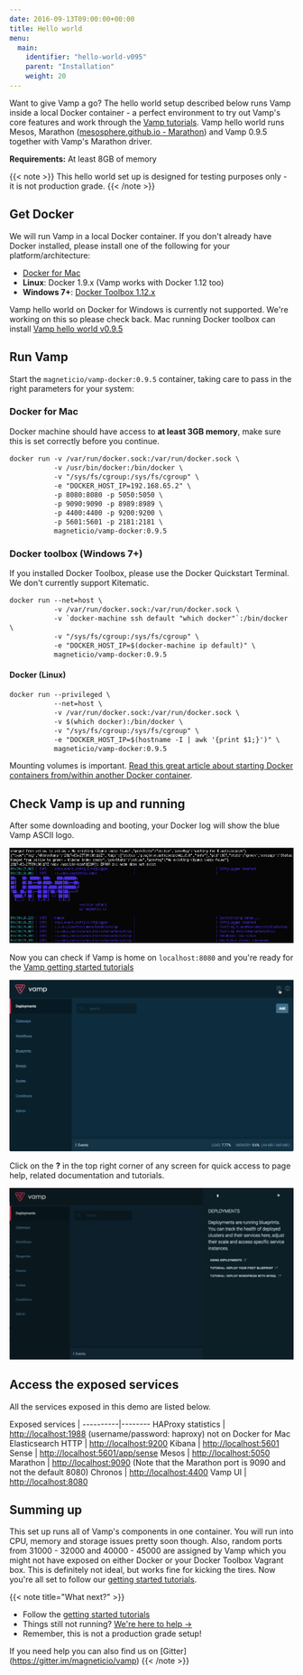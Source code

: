 ```yaml
---
date: 2016-09-13T09:00:00+00:00
title: Hello world
menu:
  main:
    identifier: "hello-world-v095"
    parent: "Installation"
    weight: 20
---
```


Want to give Vamp a go? The hello world setup described below runs Vamp inside a local Docker container - a perfect environment to try out Vamp's core features and work through the [Vamp tutorials](/documentation/tutorials/).
Vamp hello world runs Mesos, Marathon ([mesosphere.github.io - Marathon](https://mesosphere.github.io/marathon/)) and Vamp 0.9.5 together with Vamp's Marathon driver.

**Requirements:**  At least 8GB of memory

{{< note >}}
This hello world set up is designed for testing purposes only - it is not production grade.
{{< /note >}}

## Get Docker

We will run Vamp in a local Docker container. If you don't already have Docker installed, please install one of the following for your platform/architecture:

- [Docker for Mac](https://docs.docker.com/docker-for-mac/install/)
- **Linux**: Docker 1.9.x (Vamp works with Docker 1.12 too)
- **Windows 7+**: [Docker Toolbox 1.12.x](https://github.com/docker/toolbox/releases)

Vamp hello world on Docker for Windows is currently not supported. We're working on this so please check back.
Mac running Docker toolbox can install [Vamp hello world v0.9.5](/documentation/installation/v0.9.5/hello-world/)

## Run Vamp

Start the `magneticio/vamp-docker:0.9.5` container, taking care to pass in the right parameters for your system:

### Docker for Mac
Docker machine should have access to **at least 3GB memory**, make sure this is set correctly before you continue.

```
docker run -v /var/run/docker.sock:/var/run/docker.sock \
           -v /usr/bin/docker:/bin/docker \
           -v "/sys/fs/cgroup:/sys/fs/cgroup" \
           -e "DOCKER_HOST_IP=192.168.65.2" \
           -p 8080:8080 -p 5050:5050 \
           -p 9090:9090 -p 8989:8989 \
           -p 4400:4400 -p 9200:9200 \
           -p 5601:5601 -p 2181:2181 \
           magneticio/vamp-docker:0.9.5
```

### Docker toolbox (Windows 7+)

If you installed Docker Toolbox, please use the Docker Quickstart Terminal. We don't currently support Kitematic.

```
docker run --net=host \
           -v /var/run/docker.sock:/var/run/docker.sock \
           -v `docker-machine ssh default "which docker"`:/bin/docker \
           -v "/sys/fs/cgroup:/sys/fs/cgroup" \
           -e "DOCKER_HOST_IP=$(docker-machine ip default)" \
           magneticio/vamp-docker:0.9.5
```

#### Docker (Linux)

```
docker run --privileged \
           --net=host \
           -v /var/run/docker.sock:/var/run/docker.sock \
           -v $(which docker):/bin/docker \
           -v "/sys/fs/cgroup:/sys/fs/cgroup" \
           -e "DOCKER_HOST_IP=$(hostname -I | awk '{print $1;}')" \
           magneticio/vamp-docker:0.9.5
```

Mounting volumes is important. [Read this great article about starting Docker containers from/within another Docker container](https://jpetazzo.github.io/2015/09/03/do-not-use-docker-in-docker-for-ci/).

## Check Vamp is up and running

After some downloading and booting, your Docker log will show the blue Vamp ASCII logo.

![](/images/screens/v095/vamp_ascii_logo.png)

Now you can check if Vamp is home on `localhost:8080` and you're ready for the [Vamp getting started tutorials](/documentation/tutorials/)

![](/images/screens/v095/quicksetup-marathon-infopanel.png)

Click on the **?** in the top right corner of any screen for quick access to page help, related documentation and tutorials.

![](/images/screens/v095/quicksetup-helppanel.png)

## Access the exposed services

All the services exposed in this demo are listed below.

Exposed services |
----------|--------
HAProxy statistics        |       [http://localhost:1988](http://localhost:1988) (username/password: haproxy) not on Docker for Mac
Elasticsearch HTTP        |      [http://localhost:9200](http://localhost:9200)
Kibana        |       [http://localhost:5601](http://localhost:5601)
Sense        |      [http://localhost:5601/app/sense](http://localhost:5601/app/sense)
Mesos        |       [http://localhost:5050](http://localhost:5050)
Marathon       |      [http://localhost:9090](http://localhost:9090) (Note that the Marathon port is 9090 and not the default 8080)
Chronos        |       [http://localhost:4400](http://localhost:4400)
Vamp UI       |      [http://localhost:8080](http://localhost:8080)


## Summing up

This set up runs all of Vamp's components in one container. You will run into CPU, memory and storage issues pretty soon though. Also, random ports from 31000 - 32000 and 40000 - 45000 are assigned by Vamp which you might not have exposed on either Docker or your Docker Toolbox Vagrant box.  This is definitely not ideal, but works fine for kicking the tires.
Now you're all set to follow our [getting started tutorials](/documentation/tutorials/).

{{< note title="What next?" >}}
* Follow the [getting started tutorials](/documentation/tutorials/)
* Things still not running? [We're here to help →](https://github.com/magneticio/vamp/issues)
* Remember, this is not a production grade setup!

If you need help you can also find us on [Gitter] (https://gitter.im/magneticio/vamp)
{{< /note >}}
